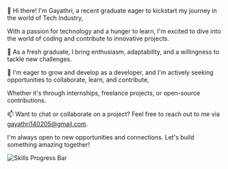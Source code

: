 👋 Hi there! I'm Gayathri, a recent graduate eager to kickstart my journey in the world of Tech Industry,

   With a passion for technology and a hunger to learn, I'm excited to dive into the world of coding and contribute to innovative projects.

🌱 As a fresh graduate, I bring enthusiasm, adaptability, and a willingness to tackle new challenges. 
  
🚀 I'm eager to grow and develop as a developer, and I'm actively seeking opportunities to collaborate, learn, and contribute,

   Whether it's through internships, freelance projects, or open-source contributions.

📫 Want to chat or collaborate on a project? Feel free to reach out to me via gayathri140205@gmail.com.

   I'm always open to new opportunities and connections. Let's build something amazing together!

![Skills Progress Bar](https://github.com/gayathri140205/gayathri140205/assets/154896559/c7992e02-3513-4822-8f2f-5c907d40f5cf)
